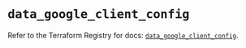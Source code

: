# `data_google_client_config`

Refer to the Terraform Registry for docs: [`data_google_client_config`](https://registry.terraform.io/providers/hashicorp/google/6.2.0/docs/data-sources/client_config).
